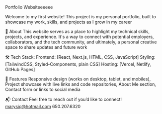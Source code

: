 Portfolio Websiteeeeee

Welcome to my first website!
This project is my personal portfolio, built to showcase my work, skills, and projects as I grow in my career

🚀 About
This website serves as a place to highlight my technical skills, projects, and experience.
It's a way to connect with potential employers, collaborators, and the tech community, and ultimately, a personal creative space to share updates and future work

🛠 Tech Stack:
Frontend: [React, Next.js, HTML, CSS, JavaScript]
Styling: [TailwindCSS, Styled-Components, plain CSS]
Hosting: [Vercel, Netlify, GitHub Pages]


📄 Features
Responsive design (works on desktop, tablet, and mobiles),
Project showcase with live links and code repositories,
About Me section,
Contact form or links to social media


📬 Contact
Feel free to reach out if you’d like to connect!
marysiq@hotmail.com
650.207.6320
